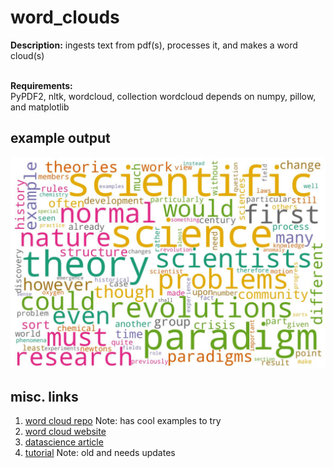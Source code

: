 # word_clouds
**Description:** ingests text from pdf(s), processes it, and makes a word cloud(s)
<br>
<br>

**Requirements:**<br>
	PyPDF2, nltk, wordcloud, collection
	wordcloud depends on numpy, pillow, and matplotlib

## example output
![Kuhn's Structure of Scientific Revolutions](results/wordcloud_Kuhn-SSR-2ndEd.jpg) 



## misc. links
1. [word cloud repo](https://github.com/amueller/word_cloud) Note: has cool examples to try<br>
1. [word cloud website](http://amueller.github.io/word_cloud/)<br> 
2. [datascience article](https://towardsdatascience.com/pdfs-to-word-cloud-in-3-steps-73ccbff6d835)<br>
3. [tutorial](https://github.com/Lakshmi-1212/wordcloud_from_docs/blob/main/wordcloud_generator.ipynb) Note: old and needs updates<br>


